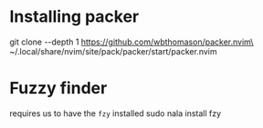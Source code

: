 
# Installing packer 

git clone --depth 1 https://github.com/wbthomason/packer.nvim\
 ~/.local/share/nvim/site/pack/packer/start/packer.nvim

# Fuzzy finder 

requires us to have the `fzy` installed
sudo nala install fzy

